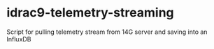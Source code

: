 # idrac9-telemetry-streaming
Script for pulling telemetry stream from 14G server and saving into an InfluxDB
